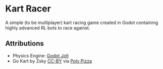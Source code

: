 # Kart Racer

A simple (to be multiplayer) kart racing game created in Godot containing highly advanced RL bots to race against.

## Attributions

- Physics Engine: [Godot Jolt](https://github.com/godot-jolt/godot-jolt)  
- Go Kart by Zsky [CC-BY](https://creativecommons.org/licenses/by/3.0/) via [Poly Pizza](https://poly.pizza/m/MkByxZCSMA)
